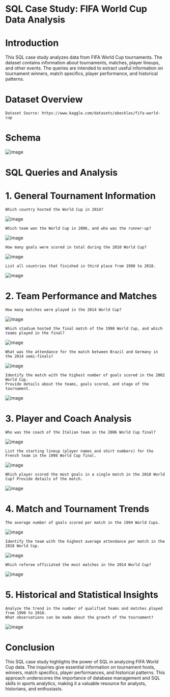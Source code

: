
# SQL Case Study: FIFA World Cup Data Analysis
# Introduction

This SQL case study analyzes data from FIFA World Cup tournaments. The dataset contains information about tournaments, matches, player lineups, and other events. The queries are intended to extract useful information on tournament winners, match specifics, player performance, and historical patterns.

# Dataset Overview
    Dataset Source: https://www.kaggle.com/datasets/abecklas/fifa-world-cup
    
# Schema
![image](https://github.com/Demblani07/FIFA-World-Cup/assets/139964555/9184e4f8-077d-495a-9f58-f93d108bdf7d)

# SQL Queries and Analysis
# 1. General Tournament Information
    
    Which country hosted the World Cup in 2014?

![image](https://github.com/Demblani07/FIFA-World-Cup/assets/139964555/a7468def-f636-4ee6-8672-97be854fe78d)

    Which team won the World Cup in 2006, and who was the runner-up?
    
![image](https://github.com/Demblani07/FIFA-World-Cup/assets/139964555/ea35824a-1db8-4332-be53-27dda7f5c07f)

    How many goals were scored in total during the 2010 World Cup?
    
![image](https://github.com/Demblani07/FIFA-World-Cup/assets/139964555/0a93fb94-83d9-4796-98f3-80ad8d4d2d48)

    List all countries that finished in third place from 1990 to 2018.
    
![image](https://github.com/Demblani07/FIFA-World-Cup/assets/139964555/7a6405d2-a09e-4ddb-8147-fbc53039fdd8)

# 2. Team Performance and Matches
    
    How many matches were played in the 2014 World Cup?

![image](https://github.com/Demblani07/FIFA-World-Cup/assets/139964555/893181f9-7315-4e4c-b844-46b969980e76)

    Which stadium hosted the final match of the 1998 World Cup, and which teams played in the final?
    
![image](https://github.com/Demblani07/FIFA-World-Cup/assets/139964555/2f490b9d-978b-494d-b68c-103232026b8c)

    What was the attendance for the match between Brazil and Germany in the 2014 semi-finals?

![image](https://github.com/Demblani07/FIFA-World-Cup/assets/139964555/19650dc1-cda0-4eba-98d7-9e996442e36b)

    Identify the match with the highest number of goals scored in the 2002 World Cup.
    Provide details about the teams, goals scored, and stage of the tournament.
    
![image](https://github.com/Demblani07/FIFA-World-Cup/assets/139964555/21f1fe1a-dcb6-46c2-b65a-448429714238)

# 3. Player and Coach Analysis

    Who was the coach of the Italian team in the 2006 World Cup final?

![image](https://github.com/Demblani07/FIFA-World-Cup/assets/139964555/3df741a6-53e2-4d84-91c1-d5f214f75d0f)

    List the starting lineup (player names and shirt numbers) for the French team in the 1998 World Cup final.

![image](https://github.com/Demblani07/FIFA-World-Cup/assets/139964555/1c0be541-a093-42a6-b937-3d409ffb77f9)
            
    Which player scored the most goals in a single match in the 2010 World Cup? Provide details of the match.
    
![image](https://github.com/Demblani07/FIFA-World-Cup/assets/139964555/de422680-c43d-45a6-9a1e-fe86d3ccfd7d)

# 4. Match and Tournament Trends
    
    The average number of goals scored per match in the 1994 World Cups.
    
![image](https://github.com/Demblani07/FIFA-World-Cup/assets/139964555/dc921d6a-2f66-4d52-a343-e3e469f6e02e)

    Identify the team with the highest average attendance per match in the 2018 World Cup.
    
![image](https://github.com/Demblani07/FIFA-World-Cup/assets/139964555/0f85851e-239d-4b0e-9959-6f33a5aa8d1b)

    
    Which referee officiated the most matches in the 2014 World Cup?
    
![image](https://github.com/Demblani07/FIFA-World-Cup/assets/139964555/20e8aa07-c292-41e4-b405-701422edeb1a)

# 5. Historical and Statistical Insights

    Analyze the trend in the number of qualified teams and matches played from 1990 to 2018. 
    What observations can be made about the growth of the tournament?
    
![image](https://github.com/Demblani07/FIFA-World-Cup/assets/139964555/aeb9fea4-acb7-46c1-a986-66c06dadb4ed)


# Conclusion

This SQL case study highlights the power of SQL in analyzing FIFA World Cup data. The inquiries give essential information on tournament hosts, winners, match specifics, player performances, and historical patterns. This approach underscores the importance of database management and SQL skills in sports analytics, making it a valuable resource for analysts, historians, and enthusiasts.

  


